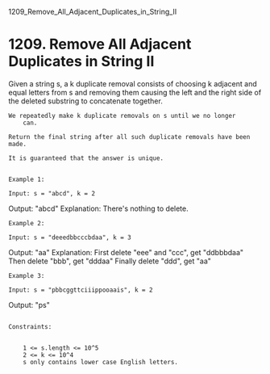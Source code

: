 1209_Remove_All_Adjacent_Duplicates_in_String_II
# 1209. Remove All Adjacent Duplicates in String II

Given a string s, a k duplicate removal consists
        of choosing k adjacent and equal letters from s and
        removing them causing the left and the right side of the deleted substring to
        concatenate together.

    We repeatedly make k duplicate removals on s until we no longer
        can.

    Return the final string after all such duplicate removals have been made.

    It is guaranteed that the answer is unique.

     
    Example 1:

    Input: s = "abcd", k = 2
Output: "abcd"
Explanation: There's nothing to delete.

    Example 2:

    Input: s = "deeedbbcccbdaa", k = 3
Output: "aa"
Explanation:
First delete "eee" and "ccc", get "ddbbbdaa"
Then delete "bbb", get "dddaa"
Finally delete "ddd", get "aa"

    Example 3:

    Input: s = "pbbcggttciiippooaais", k = 2
Output: "ps"

     
    Constraints:

    
        1 <= s.length <= 10^5
        2 <= k <= 10^4
        s only contains lower case English letters.